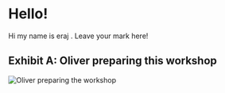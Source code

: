 # Hello!
Hi my name is eraj . 
Leave your mark here!

## Exhibit A: Oliver preparing this workshop
![Oliver preparing the workshop](https://media.giphy.com/media/unQ3IJU2RG7DO/giphy.gif)
